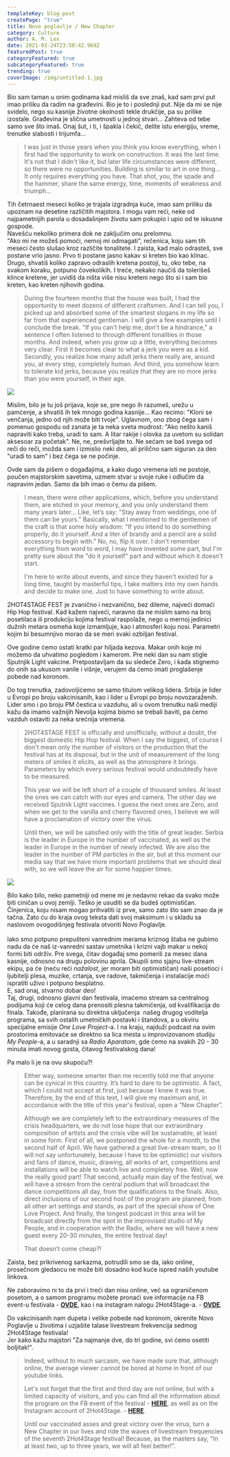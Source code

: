 ```yaml
---
templateKey: blog-post
createPage: "true"
title: Novo poglavlje / New Chapter
category: Culture
author: A. M. Lex
date: 2021-03-24T23:50:42.969Z
featuredPost: true
categoryFeatured: true
subcategoryFeatured: true
trending: true
coverImage: /img/untitled-1.jpg
---
```

Bio sam taman u onim godinama kad misliš da sve znaš, kad sam prvi put imao priliku da radim na građevini. Bio je to i poslednji put. Nije da mi se nije svidelo, nego su kasnije životne okolnosti tekle drukčije, pa su prilike izostale. Građevina je slična umetnosti u jednoj stvari... Zahteva od tebe samo sve što imaš. Onaj šut, i ti, i špakla i čekić, delite istu energiju, vreme, trenutke slabosti i trijumfa... 

> I was just in those years when you think you know everything, when I first had the opportunity to work on construction. It was the last time. It's not that I didn't like it, but later life circumstances were different, so there were no opportunities. Building is similar to art in one thing... It only requires everything you have. That shot, you, the spade and the hammer, share the same energy, time, moments of weakness and triumph…

Tih četrnaest meseci koliko je trajala izgradnja kuće, imao sam priliku da upoznam na desetine različitih majstora. I mogu vam reći, neke od najpametnijih parola u dosadašnjem životu sam pokupio i upio od te iskusne gospode.\
Navešću nekoliko primera dok ne zaključim onu prelomnu.\
"Ako mi ne možeš pomoći, nemoj mi odmagati", rečenica, koju sam tih meseci često slušao kroz različite tonalitete. I zaista, kad malo odrasteš, sve postane vrlo jasno. Prvo ti postane jasno kakav si kreten bio kao klinac. Drugo, shvatiš koliko zapravo odraslih kretena postoji, tu, oko tebe, na svakom koraku, potpuno čovekolikih. I treće, nekako naučiš da tolerišeš klince kretene, jer uvidiš da ništa više nisu kreteni nego što si i sam bio kreten, kao kreten njihovih godina.

> During the fourteen months that the house was built, I had the opportunity to meet dozens of different craftsmen. And I can tell you, I picked up and absorbed some of the smartest slogans in my life so far from that experienced gentleman. I will give a few examples until I conclude the break. "If you can't help me, don't be a hindrance," a sentence I often listened to through different tonalities in those months. And indeed, when you grow up a little, everything becomes very clear. First it becomes clear to what a jerk you were as a kid. Secondly, you realize how many adult jerks there really are, around you, at every step, completely human. And third, you somehow learn to tolerate kid jerks, because you realize that they are no more jerks than you were yourself, in their age.

![](/img/novo-poglavlje1.jpg)

Mislim, bilo je tu još prijava, koje se, pre nego ih razumeš, urežu u pamćenje, a shvatiš ih tek mnogo godina kasnije... Kao recimo: "Kloni se venčanja, jedno od njih može biti tvoje". Uglavnom, ono zbog čega sam i pomenuo gospodu od zanata je ta neka sveta mudrost: "Ako nešto kaniš napraviti kako treba, uradi to sam. A litar rakije i olovka za uvetom su solidan aksesoar za početak". Ne, ne, prešvrljajte to. Ne sećam se baš svega od reči do reči, možda sam i izmislio neki deo, ali prilično sam siguran za deo "uradi to sam" i bez čega se ne počinje.

Ovde sam da pišem o događajima, a kako dugo vremena isti ne postoje, poučen majstorskim savetima, uzmem stvar u svoje ruke i odlučim da napravim jedan. Samo da bih imao o čemu da pišem.

> I mean, there were other applications, which, before you understand them, are etched in your memory, and you only understand them many years later... Like, let’s say: "Stay away from weddings, one of them can be yours.” Basically, what I mentioned to the gentlemen of the craft is that some holy wisdom: "If you intend to do something properly, do it yourself. And a liter of brandy and a pencil are a solid accessory to begin with.” No, no, flip it over. I don't remember everything from word to word, I may have invented some part, but I'm pretty sure about the "do it yourself" part and without which it doesn't start.
>
> I'm here to write about events, and since they haven't existed for a long time, taught by masterful tips, I take matters into my own hands and decide to make one. Just to have something to write about.

2HOT4STAGE FEST je zvanično i nezvanično, bez dileme, najveći domaći Hip Hop festival. Kad kažem najveći, naravno da ne mislim samo na broj posetilaca ili produkciju kojima festival raspolaže, nego u mernoj jedinici dužnih metara osmeha koje izmamljuje, kao i atmosferi koju nosi. Parametri kojim bi besumnjivo morao da se meri svaki ozbiljan festival.

Ove godine ćemo ostati kratki par hiljada kezova. Makar onih koje mi možemo da uhvatimo pogledom i kamerom. Pre neki dan su nam stigle Sputnjik Light vakcine. Pretpostavljam da su sledeće Zero, i kada stignemo do onih sa ukusom vanile i višnje, verujem da ćemo imati proglašenje pobede nad koronom. 

Do tog trenutka, zadovoljićemo se samo titulom velikog lidera. Srbija je lider u Evropi po broju vakcinisanih, kao i lider u Evropi po broju novozaraženih. Lider smo i po broju PM čestica u vazduhu, ali u ovom trenutku naši mediji kažu da imamo važnijih Nevolja kojima bismo se trebali baviti, pa ćemo vazduh ostaviti za neka srećnija vremena.

> 2HOT4STAGE FEST is officially and unofficially, without a doubt, the biggest domestic Hip Hop festival. When I say the biggest, of course I don't mean only the number of visitors or the production that the festival has at its disposal, but in the unit of measurement of the long meters of smiles it elicits, as well as the atmosphere it brings. Parameters by which every serious festival would undoubtedly have to be measured.
>
> This year we will be left short of a couple of thousand smiles. At least the ones we can catch with our eyes and camera. The other day we received Sputnik Light vaccines. I guess the next ones are Zero, and when we get to the vanilla and cherry flavored ones, I believe we will have a proclamation of victory over the virus.
>
> Until then, we will be satisfied only with the title of great leader. Serbia is the leader in Europe in the number of vaccinated, as well as the leader in Europe in the number of newly infected. We are also the leader in the number of PM particles in the air, but at this moment our media say that we have more important problems that we should deal with, so we will leave the air for some happier times.

![](/img/untitled-1-copy.jpg)

Bilo kako bilo, neko pametniji od mene mi je nedavno rekao da svako može biti ciničan u ovoj zemlji. Teško je usuditi se da budeš optimističan. Činjenica, koju nisam mogao prihvatiti iz prve, samo zato što sam znao da je tačna. Zato ću do kraja ovog teksta dati svoj maksimum i u skladu sa naslovom ovogodišnjeg festivala otvoriti Novo Poglavlje.\
\
Iako smo potpuno prepušteni vanrednim merama kriznog štaba ne gubimo nadu da će naš iz-vanredni sastav umetnika i krizni vajb makar u nekoj formi biti održiv. Pre svega, čitav događaj smo pomerili za mesec dana kasnije, odnosno na drugu polovinu aprila. Okupili smo sjajnu live-stream ekipu, pa će (neću reći *nažalost*, jer moram biti optimističan) naši posetioci i ljubitelji plesa, muzike, crtanja, sve radove, takmičenja i instalacije moći ispratiti uživo i potpuno besplatno.\
E, sad onaj, stvarno dobar deo!\
Taj, drugi, odnosno glavni dan festivala, imaćemo stream sa centralnog podijuma koji će celog dana prenositi plesna takmičenja, od kvalifikacija do finala. Takođe, planirana su direktna uključenja  našeg drugog voditelja programa, sa svih ostalih umetničkih postavki i štandova, a u okviru specijalne emisije *One Love Project*-a. I na kraju, najduži podcast na ovim prostorima emitovaće se direktno sa lica mesta u improvizovanom studiju *My People*-a, a u saradnji sa *Radio Aparatom*, gde ćemo na svakih 20 - 30 minuta imati novog gosta, čitavog festivalskog dana!

Pa malo li je na ovu skupoću?! 

> Either way, someone smarter than me recently told me that anyone can be cynical in this country. It’s hard to dare to be optimistic. A fact, which I could not accept at first, just because I knew it was true. Therefore, by the end of this text, I will give my maximum and, in accordance with the title of this year's festival, open a “New Chapter”.
>
> Although we are completely left to the extraordinary measures of the crisis headquarters, we do not lose hope that our extraordinary composition of artists and the crisis vibe will be sustainable, at least in some form. First of all, we postponed the whole for a month, to the second half of April. We have gathered a great live-stream team, so (I will not say unfortunately, because I have to be optimistic) our visitors and fans of dance, music, drawing, all works of art, competitions and installations will be able to watch live and completely free. Well, now the really good part! That second, actually main day of the festival, we will have a stream from the central podium that will broadcast the dance competitions all day, from the qualifications to the finals. Also, direct inclusions of our second host of the program are planned, from all other art settings and stands, as part of the special show of One Love Project. And finally, the longest podcast in this area will be broadcast directly from the spot in the improvised studio of My People, and in cooperation with the Radio, where we will have a new guest every 20-30 minutes, the entire festival day!
>
> That doesn’t come cheap?!

Zaista, bez prikrivenog sarkazma, potrudili smo se da, iako online, prosečnom gledaocu ne može biti dosadno kod kuće ispred naših youtube linkova. 

Ne zaboravimo ni to da prvi i treći dan nisu online, već sa ograničenom posetom, a o samom programu možete pronaći sve informacije na FB event-u festivala - **[OVDE](https://www.facebook.com/2Hot4Stage/)**, kao i na instagram nalogu 2Hot4Stage-a. - **[OVDE](https://www.instagram.com/2hot4stage/?hl=en)**.

Do vakcinisanih nam dupeta i velike pobede nad koronom, okrenite Novo Poglavlje u životima i uzjašite talase livestream frekvencija sedmog 2Hot4Stage festivala!\
Jer kako kažu majstori "Za najmanje dve, do tri godine, svi ćemo osetiti boljitak!".

> Indeed, without to much sarcasm, we have made sure that, although online, the average viewer cannot be bored at home in front of our youtube links.
>
> Let's not forget that the first and third day are not online, but with a limited capacity of visitors, and you can find all the information about the program on the FB event of the festival - **[HERE](https://www.facebook.com/2Hot4Stage/)**, as well as on the Instagram account of 2Hot4Stage. - **[HERE](https://www.instagram.com/2hot4stage/?hl=en)**.
>
> Until our vaccinated asses and great victory over the virus, turn a New Chapter in our lives and ride the waves of livestream frequencies of the seventh 2Hot4Stage festival! Because, as the masters say, "In at least two, up to three years, we will all feel better!".